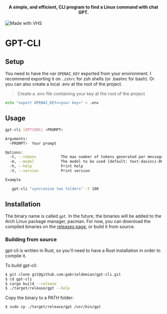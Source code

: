 <h4 align="center">
    A simple, and efficient, CLI program to find a Linux command with chat GPT.
</h4>

![Made with VHS](https://vhs.charm.sh/vhs-2KmNYiklN8x8aaOEeM7okr.gif)

# GPT-CLI

## Setup

You need to have the var `OPENAI_KEY` exported from your environment. I recommend exporting it on `.zshrc` for zsh shells (or .bashrc for bash). Or you can also create a local .env at the root of the project.

> Create a .env file containing your key at the root of the project

   ```sh
   echo "export OPENAI_KEY=<your key>" > .env
   ```

## Usage
```sh
gpt-cli [OPTIONS] <PROMPT>

Arguments:
  <PROMPT>  Your prompt

Options:
  -t, --tokens           The max number of tokens generated per message
  -m, --model            The model to be used [default: text-davinci-003]
  -h, --help             Print help
  -V, --version          Print version

Example

   gpt-cli "syncronize two folders" -t 100
```

## Installation
The binary name is called `gpt`. In the future, the binaries will be added to the Arch Linux package manager, pacman. For now, you can download the compiled binaries on the [releases page](https://github.com/gabrieldemian/gpt-cli/releases), or build it from source.

### Building from source
gpt-cli is written in Rust, so you'll need to have a Rust installation in order to compile it.

To build gpt-cli:
```sh
$ git clone git@github.com:gabrieldemian/gpt-cli.git
$ cd gpt-cli
$ cargo build --release
$ ./target/release/gpt --help
```

Copy the binary to a PATH folder:
```sh
$ sudo cp ./target/release/gpt /usr/bin/gpt
```
